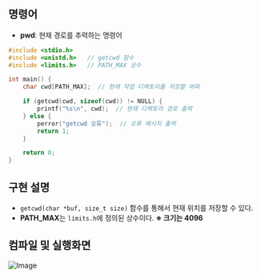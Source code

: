 ## 명령어
- **pwd**: 현재 경로를 추력하는 명령어
```c
#include <stdio.h>
#include <unistd.h>   // getcwd 함수
#include <limits.h>   // PATH_MAX 상수

int main() {
    char cwd[PATH_MAX];  // 현재 작업 디렉토리를 저장할 버퍼

    if (getcwd(cwd, sizeof(cwd)) != NULL) {
        printf("%s\n", cwd);  // 현재 디렉토리 경로 출력
    } else {
        perror("getcwd 오류");  // 오류 메시지 출력
        return 1;
    }

    return 0;
}
```
## 구현 설명
- ``getcwd(char *buf, size_t size)`` 함수를 통해서 현재 위치를 저장할 수 있다.
- **PATH_MAX**는 ``limits.h``에 정의된 상수이다. **※ 크기는 4096**

## 컴파일 및 실행화면
![Image](https://github.com/user-attachments/assets/fa61f2c7-2b38-476d-b91d-fc9fd3e5c13a)